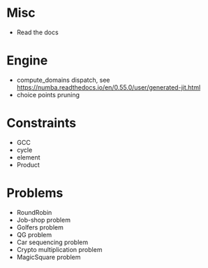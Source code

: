 # Misc
- Read the docs

# Engine
- compute_domains dispatch, see https://numba.readthedocs.io/en/0.55.0/user/generated-jit.html 
- choice points pruning

# Constraints
- GCC
- cycle
- element
- Product

# Problems
- RoundRobin
- Job-shop problem 
- Golfers problem
- QG problem
- Car sequencing problem
- Crypto multiplication problem
- MagicSquare problem